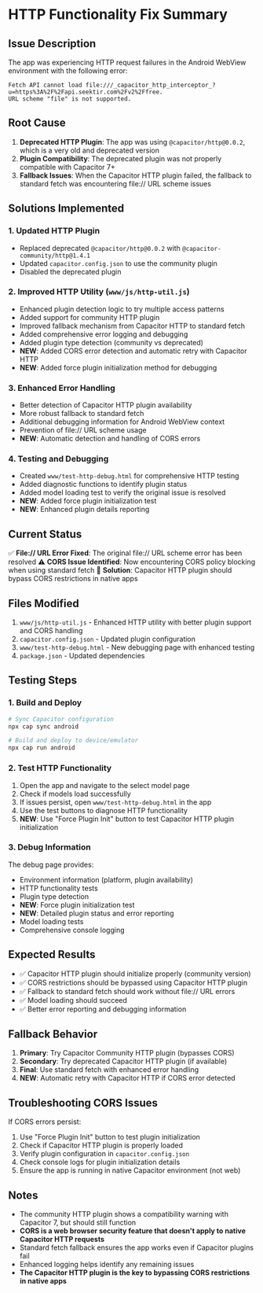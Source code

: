 # HTTP Functionality Fix Summary

## Issue Description
The app was experiencing HTTP request failures in the Android WebView environment with the following error:
```
Fetch API cannot load file:///_capacitor_http_interceptor_?u=https%3A%2F%2Fapi.seektir.com%2Fv2%2Ffree. 
URL scheme "file" is not supported.
```

## Root Cause
1. **Deprecated HTTP Plugin**: The app was using `@capacitor/http@0.0.2`, which is a very old and deprecated version
2. **Plugin Compatibility**: The deprecated plugin was not properly compatible with Capacitor 7+
3. **Fallback Issues**: When the Capacitor HTTP plugin failed, the fallback to standard fetch was encountering file:// URL scheme issues

## Solutions Implemented

### 1. Updated HTTP Plugin
- Replaced deprecated `@capacitor/http@0.0.2` with `@capacitor-community/http@1.4.1`
- Updated `capacitor.config.json` to use the community plugin
- Disabled the deprecated plugin

### 2. Improved HTTP Utility (`www/js/http-util.js`)
- Enhanced plugin detection logic to try multiple access patterns
- Added support for community HTTP plugin
- Improved fallback mechanism from Capacitor HTTP to standard fetch
- Added comprehensive error logging and debugging
- Added plugin type detection (community vs deprecated)
- **NEW**: Added CORS error detection and automatic retry with Capacitor HTTP
- **NEW**: Added force plugin initialization method for debugging

### 3. Enhanced Error Handling
- Better detection of Capacitor HTTP plugin availability
- More robust fallback to standard fetch
- Additional debugging information for Android WebView context
- Prevention of file:// URL scheme usage
- **NEW**: Automatic detection and handling of CORS errors

### 4. Testing and Debugging
- Created `www/test-http-debug.html` for comprehensive HTTP testing
- Added diagnostic functions to identify plugin status
- Added model loading test to verify the original issue is resolved
- **NEW**: Added force plugin initialization test
- **NEW**: Enhanced plugin details reporting

## Current Status
✅ **File:// URL Error Fixed**: The original file:// URL scheme error has been resolved
⚠️ **CORS Issue Identified**: Now encountering CORS policy blocking when using standard fetch
🎯 **Solution**: Capacitor HTTP plugin should bypass CORS restrictions in native apps

## Files Modified
1. `www/js/http-util.js` - Enhanced HTTP utility with better plugin support and CORS handling
2. `capacitor.config.json` - Updated plugin configuration
3. `www/test-http-debug.html` - New debugging page with enhanced testing
4. `package.json` - Updated dependencies

## Testing Steps

### 1. Build and Deploy
```bash
# Sync Capacitor configuration
npx cap sync android

# Build and deploy to device/emulator
npx cap run android
```

### 2. Test HTTP Functionality
1. Open the app and navigate to the select model page
2. Check if models load successfully
3. If issues persist, open `www/test-http-debug.html` in the app
4. Use the test buttons to diagnose HTTP functionality
5. **NEW**: Use "Force Plugin Init" button to test Capacitor HTTP plugin initialization

### 3. Debug Information
The debug page provides:
- Environment information (platform, plugin availability)
- HTTP functionality tests
- Plugin type detection
- **NEW**: Force plugin initialization test
- **NEW**: Detailed plugin status and error reporting
- Model loading tests
- Comprehensive console logging

## Expected Results
- ✅ Capacitor HTTP plugin should initialize properly (community version)
- ✅ CORS restrictions should be bypassed using Capacitor HTTP plugin
- ✅ Fallback to standard fetch should work without file:// URL errors
- ✅ Model loading should succeed
- ✅ Better error reporting and debugging information

## Fallback Behavior
1. **Primary**: Try Capacitor Community HTTP plugin (bypasses CORS)
2. **Secondary**: Try deprecated Capacitor HTTP plugin (if available)
3. **Final**: Use standard fetch with enhanced error handling
4. **NEW**: Automatic retry with Capacitor HTTP if CORS error detected

## Troubleshooting CORS Issues
If CORS errors persist:
1. Use "Force Plugin Init" button to test plugin initialization
2. Check if Capacitor HTTP plugin is properly loaded
3. Verify plugin configuration in `capacitor.config.json`
4. Check console logs for plugin initialization details
5. Ensure the app is running in native Capacitor environment (not web)

## Notes
- The community HTTP plugin shows a compatibility warning with Capacitor 7, but should still function
- **CORS is a web browser security feature that doesn't apply to native Capacitor HTTP requests**
- Standard fetch fallback ensures the app works even if Capacitor plugins fail
- Enhanced logging helps identify any remaining issues
- **The Capacitor HTTP plugin is the key to bypassing CORS restrictions in native apps**
